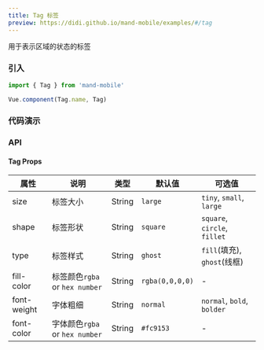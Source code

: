 ```yaml
---
title: Tag 标签
preview: https://didi.github.io/mand-mobile/examples/#/tag
---
```


用于表示区域的状态的标签

### 引入

```javascript
import { Tag } from 'mand-mobile'

Vue.component(Tag.name, Tag)
```

### 代码演示
<!-- DEMO -->

### API

#### Tag Props
|属性 | 说明 | 类型 | 默认值 |可选值|
|----|-----|------|------|------|
|size|标签大小|String|`large`|`tiny`, `small`, `large`|
|shape|标签形状|String|`square`|`square`, `circle`, `fillet`|
|type|标签样式|String|`ghost`|`fill`(填充), `ghost`(线框)|
|fill-color|标签颜色`rgba` or `hex number`|String|`rgba(0,0,0,0)`|-|
|font-weight|字体粗细|String|`normal`|`normal`, `bold`, `bolder`|
|font-color|字体颜色`rgba` or `hex number`|String|`#fc9153`|-|
